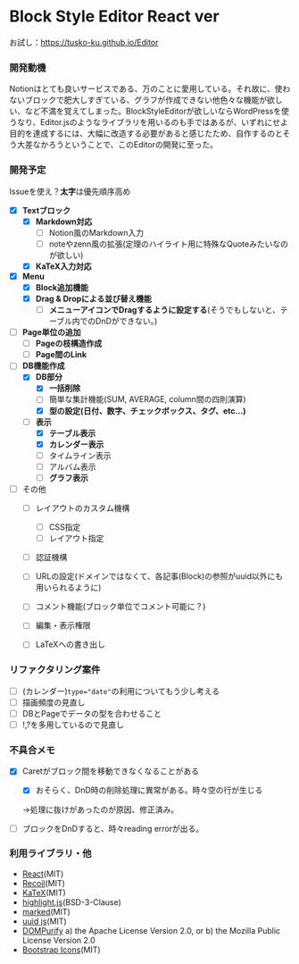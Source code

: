 # Block Style Editor React ver
お試し：https://tusko-ku.github.io/Editor

### 開発動機
Notionはとても良いサービスである、万のことに愛用している。それ故に、使わないブロックで肥大しすぎている、グラフが作成できない他色々な機能が欲しい、など不満を覚えてしまった。BlockStyleEditorが欲しいならWordPressを使うなり、Editor.jsのようなライブラリを用いるのも手ではあるが、いずれにせよ目的を達成するには、大幅に改造する必要があると感じたため、自作するのとそう大差なかろうということで、このEditorの開発に至った。
　
### 開発予定
Issueを使え？**太字**は優先順序高め
- [x] **Textブロック**
  - [x] **Markdown対応**
    - [ ] Notion風のMarkdown入力
    - [ ] noteやzenn風の拡張(定理のハイライト用に特殊なQuoteみたいなのが欲しい)
  - [x] **KaTeX入力対応**
- [x] **Menu**
  - [x] **Block追加機能**
  - [x] **Drag & Dropによる並び替え機能**
    - [ ] **メニューアイコンでDragするように設定する**(そうでもしないと、テーブル内でのDnDができない。)
- [ ] **Page単位の追加**
  - [ ] **Pageの枝構造作成**
  - [ ] **Page間のLink**
- [ ] **DB機能作成**
  - [x] **DB部分**
    - [x] **一括削除**
    - [ ] 簡単な集計機能(SUM, AVERAGE, column間の四則演算)
    - [x] **型の設定(日付、数字、チェックボックス、タグ、etc...)**
  - [ ] **表示**
    - [x] **テーブル表示**
    - [x] **カレンダー表示**
    - [ ] タイムライン表示
    - [ ] アルバム表示
    - [ ] **グラフ表示**
- [ ] その他
  - [ ] レイアウトのカスタム機構
    - [ ] CSS指定
    - [ ] レイアウト指定
  - [ ] 認証機構
  - [ ] URLの設定(ドメインではなくて、各記事(Block)の参照がuuid以外にも用いられるように)
  - [ ] コメント機能(ブロック単位でコメント可能に？)
  - [ ] 編集・表示権限
  - [ ] LaTeXへの書き出し


### リファクタリング案件
- [ ] (カレンダー)`type="date"`の利用についてもう少し考える
- [ ] 描画頻度の見直し
- [ ] DBとPageでデータの型を合わせること
- [ ] !,?を多用しているので見直し

### 不具合メモ
- [x] Caretがブロック間を移動できなくなることがある
  - [x] おそらく、DnD時の削除処理に異常がある。時々空の行が生じる

  ->処理に抜けがあったのが原因、修正済み。

- [ ] ブロックをDnDすると、時々reading errorが出る。

### 利用ライブラリ・他
- [React](https://ja.reactjs.org/)(MIT)
- [Recoil](https://recoiljs.org/)(MIT)
- [KaTeX](https://katex.org/)(MIT)
- [highlight.js](https://highlightjs.org/)(BSD-3-Clause)
- [marked](https://github.com/markedjs/marked)(MIT)
- [uuid js](https://github.com/uuidjs/uuid)(MIT)
- [DOMPurify](https://github.com/cure53/DOMPurify)
  a) the Apache License Version 2.0, or
  b) the Mozilla Public License Version 2.0
- [Bootstrap Icons](https://icons.getbootstrap.com/)(MIT)